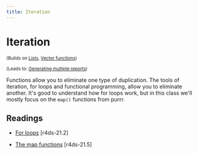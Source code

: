 ```yaml
---
title: Iteration
---
```


<!-- Generated automatically from iteration.yml. Do not edit by hand -->

# Iteration

<small>(Builds on [Lists](lists.md), [Vector functions](vector-functions.md))</small>

<small>(Leads to: [Generating multiple reports](report-generation.md))</small>

Functions allow you to eliminate one type of duplication. The tools
of iteration, for loops and functional programming, allow you to eliminate
another. It's good to understand how for loops work, but in this class
we'll mostly focus on the `map()` functions from purrr.

## Readings

  * [For loops](http://r4ds.had.co.nz/iteration.html#for-loops) [r4ds-21.2]

  * [The map functions](http://r4ds.had.co.nz/iteration.html#the-map-functions) [r4ds-21.5]



